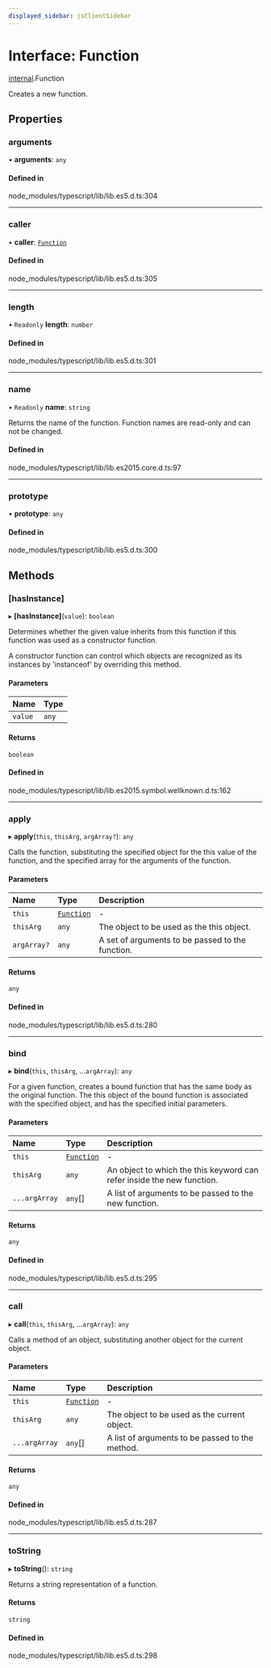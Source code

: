 ```yaml
---
displayed_sidebar: jsClientSidebar
---
```


# Interface: Function

[internal](../modules/internal.md).Function

Creates a new function.

## Properties

### arguments

• **arguments**: `any`

#### Defined in

node_modules/typescript/lib/lib.es5.d.ts:304

___

### caller

• **caller**: [`Function`](../modules/internal.md#function)

#### Defined in

node_modules/typescript/lib/lib.es5.d.ts:305

___

### length

• `Readonly` **length**: `number`

#### Defined in

node_modules/typescript/lib/lib.es5.d.ts:301

___

### name

• `Readonly` **name**: `string`

Returns the name of the function. Function names are read-only and can not be changed.

#### Defined in

node_modules/typescript/lib/lib.es2015.core.d.ts:97

___

### prototype

• **prototype**: `any`

#### Defined in

node_modules/typescript/lib/lib.es5.d.ts:300

## Methods

### [hasInstance]

▸ **[hasInstance]**(`value`): `boolean`

Determines whether the given value inherits from this function if this function was used
as a constructor function.

A constructor function can control which objects are recognized as its instances by
'instanceof' by overriding this method.

#### Parameters

| Name | Type |
| :------ | :------ |
| `value` | `any` |

#### Returns

`boolean`

#### Defined in

node_modules/typescript/lib/lib.es2015.symbol.wellknown.d.ts:162

___

### apply

▸ **apply**(`this`, `thisArg`, `argArray?`): `any`

Calls the function, substituting the specified object for the this value of the function, and the specified array for the arguments of the function.

#### Parameters

| Name | Type | Description |
| :------ | :------ | :------ |
| `this` | [`Function`](../modules/internal.md#function) | - |
| `thisArg` | `any` | The object to be used as the this object. |
| `argArray?` | `any` | A set of arguments to be passed to the function. |

#### Returns

`any`

#### Defined in

node_modules/typescript/lib/lib.es5.d.ts:280

___

### bind

▸ **bind**(`this`, `thisArg`, ...`argArray`): `any`

For a given function, creates a bound function that has the same body as the original function.
The this object of the bound function is associated with the specified object, and has the specified initial parameters.

#### Parameters

| Name | Type | Description |
| :------ | :------ | :------ |
| `this` | [`Function`](../modules/internal.md#function) | - |
| `thisArg` | `any` | An object to which the this keyword can refer inside the new function. |
| `...argArray` | `any`[] | A list of arguments to be passed to the new function. |

#### Returns

`any`

#### Defined in

node_modules/typescript/lib/lib.es5.d.ts:295

___

### call

▸ **call**(`this`, `thisArg`, ...`argArray`): `any`

Calls a method of an object, substituting another object for the current object.

#### Parameters

| Name | Type | Description |
| :------ | :------ | :------ |
| `this` | [`Function`](../modules/internal.md#function) | - |
| `thisArg` | `any` | The object to be used as the current object. |
| `...argArray` | `any`[] | A list of arguments to be passed to the method. |

#### Returns

`any`

#### Defined in

node_modules/typescript/lib/lib.es5.d.ts:287

___

### toString

▸ **toString**(): `string`

Returns a string representation of a function.

#### Returns

`string`

#### Defined in

node_modules/typescript/lib/lib.es5.d.ts:298
